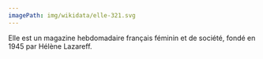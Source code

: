 ```yaml
---
imagePath: img/wikidata/elle-321.svg
---
```


Elle est un magazine hebdomadaire français féminin et de société, fondé en 1945 par Hélène Lazareff.
